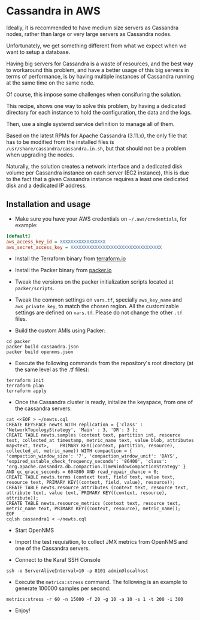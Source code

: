 # Cassandra in AWS

Ideally, it is recommended to have medium size servers as Cassandra nodes, rather than large or very large servers as Cassandra nodes.

Unfortunately, we get something different from what we expect when we want to setup a database.

Having big servers for Cassandra is a waste of resources, and the best way to workaround this problem, and have a better usage of this big servers in terms of performance, is by having multiple instances of Cassandra running at the same time on the same node.

Of course, this impose some challenges when consifuring the solution.

This recipe, shows one way to solve this problem, by having a dedicated directory for each instance to hold the configuration, the data and the logs.

Then, use a single systemd service definition to manage all of them.

Based on the latest RPMs for Apache Cassandra (3.11.x), the only file that has to be modified from the installed files is `/usr/share/cassandra/cassandra.in.sh`, but that should not be a problem when upgrading the nodes.

Naturally, the solution creates a network interface and a dedicated disk volume per Cassandra instance on each server (EC2 instance), this is due to the fact that a given Cassandra instance requires a least one dedicated disk and a dedicated IP address.

## Installation and usage

* Make sure you have your AWS credentials on `~/.aws/credentials`, for example:

```INI
[default]
aws_access_key_id = XXXXXXXXXXXXXXXXX
aws_secret_access_key = XXXXXXXXXXXXXXXXXXXXXXXXXXXXXXXXXX
```

* Install the Terraform binary from [terraform.io](https://www.terraform.io)

* Install the Packer binary from [packer.io](https://www.packer.io)

* Tweak the versions on the packer initialization scripts located at `packer/scripts`.

* Tweak the common settings on `vars.tf`, specially `aws_key_name` and `aws_private_key`, to match the chosen region. All the customizable settings are defined on `vars.tf`. Please do not change the other `.tf` files.

* Build the custom AMIs using Packer:

```SHELL
cd packer
packer build cassandra.json
packer build opennms.json
```

* Execute the following commands from the repository's root directory (at the same level as the .tf files):

```SHELL
terraform init
terraform plan
terraform apply
```

* Once the Cassandra cluster is ready, initalize the keyspace, from one of the cassandra servers:

```SHELL
cat <<EOF > ~/newts.cql
CREATE KEYSPACE newts WITH replication = {'class' : 'NetworkTopologyStrategy', 'Main' : 3, 'DR': 3 };
CREATE TABLE newts.samples (context text, partition int, resource text, collected_at timestamp, metric_name text, value blob, attributes map<text, text>,    PRIMARY KEY((context, partition, resource), collected_at, metric_name)) WITH compaction = { 'compaction_window_size': '7', 'compaction_window_unit': 'DAYS',  'expired_sstable_check_frequency_seconds': '86400', 'class': 'org.apache.cassandra.db.compaction.TimeWindowCompactionStrategy' } AND gc_grace_seconds = 604800 AND read_repair_chance = 0;
CREATE TABLE newts.terms (context text, field text, value text, resource text, PRIMARY KEY((context, field, value), resource));
CREATE TABLE newts.resource_attributes (context text, resource text, attribute text, value text, PRIMARY KEY((context, resource), attribute));
CREATE TABLE newts.resource_metrics (context text, resource text, metric_name text, PRIMARY KEY((context, resource), metric_name));
EOF
cqlsh cassandra1 < ~/newts.cql
```

* Start OpenNMS

* Import the test requisition, to collect JMX metrics from OpenNMS and one of the Cassandra servers.

* Connect to the Karaf SSH Console

```SHELL
ssh -o ServerAliveInterval=10 -p 8101 admin@localhost
```

* Execute the `metrics:stress` command. The following is an example to generate 100000 samples per second:

```
metrics:stress -r 60 -n 15000 -f 20 -g 10 -a 10 -s 1 -t 200 -i 300
```

* Enjoy!
